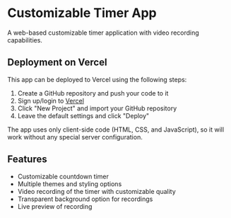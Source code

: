 # Customizable Timer App

A web-based customizable timer application with video recording capabilities.

## Deployment on Vercel

This app can be deployed to Vercel using the following steps:

1. Create a GitHub repository and push your code to it
2. Sign up/login to [Vercel](https://vercel.com)
3. Click "New Project" and import your GitHub repository
4. Leave the default settings and click "Deploy"

The app uses only client-side code (HTML, CSS, and JavaScript), so it will work without any special server configuration.

## Features

- Customizable countdown timer
- Multiple themes and styling options
- Video recording of the timer with customizable quality
- Transparent background option for recordings
- Live preview of recording
